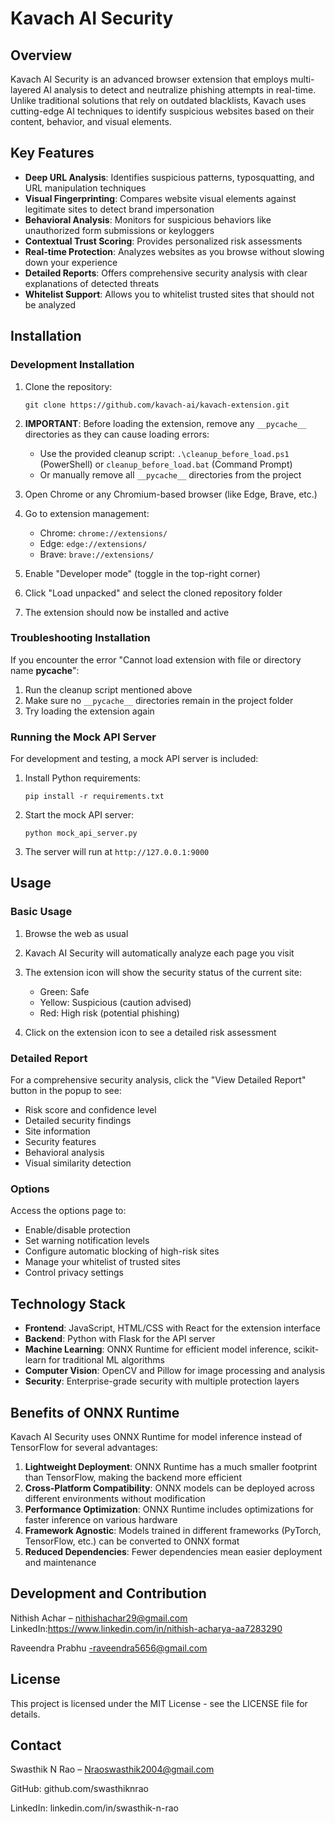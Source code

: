 # Kavach AI Security

## Overview

Kavach AI Security is an advanced browser extension that employs multi-layered AI analysis to detect and neutralize phishing attempts in real-time. Unlike traditional solutions that rely on outdated blacklists, Kavach uses cutting-edge AI techniques to identify suspicious websites based on their content, behavior, and visual elements.

## Key Features

- **Deep URL Analysis**: Identifies suspicious patterns, typosquatting, and URL manipulation techniques
- **Visual Fingerprinting**: Compares website visual elements against legitimate sites to detect brand impersonation
- **Behavioral Analysis**: Monitors for suspicious behaviors like unauthorized form submissions or keyloggers
- **Contextual Trust Scoring**: Provides personalized risk assessments
- **Real-time Protection**: Analyzes websites as you browse without slowing down your experience
- **Detailed Reports**: Offers comprehensive security analysis with clear explanations of detected threats
- **Whitelist Support**: Allows you to whitelist trusted sites that should not be analyzed

## Installation

### Development Installation

1. Clone the repository:
   ```
   git clone https://github.com/kavach-ai/kavach-extension.git
   ```

2. **IMPORTANT**: Before loading the extension, remove any `__pycache__` directories as they can cause loading errors:
   - Use the provided cleanup script: `.\cleanup_before_load.ps1` (PowerShell) or `cleanup_before_load.bat` (Command Prompt)
   - Or manually remove all `__pycache__` directories from the project

3. Open Chrome or any Chromium-based browser (like Edge, Brave, etc.)

4. Go to extension management:
   - Chrome: `chrome://extensions/`
   - Edge: `edge://extensions/`
   - Brave: `brave://extensions/`

5. Enable "Developer mode" (toggle in the top-right corner)

6. Click "Load unpacked" and select the cloned repository folder

7. The extension should now be installed and active

### Troubleshooting Installation

If you encounter the error "Cannot load extension with file or directory name __pycache__":
1. Run the cleanup script mentioned above
2. Make sure no `__pycache__` directories remain in the project folder
3. Try loading the extension again

### Running the Mock API Server

For development and testing, a mock API server is included:

1. Install Python requirements:
   ```
   pip install -r requirements.txt
   ```

2. Start the mock API server:
   ```
   python mock_api_server.py
   ```

3. The server will run at `http://127.0.0.1:9000`

## Usage

### Basic Usage

1. Browse the web as usual
2. Kavach AI Security will automatically analyze each page you visit
3. The extension icon will show the security status of the current site:
   - Green: Safe
   - Yellow: Suspicious (caution advised)
   - Red: High risk (potential phishing)

4. Click on the extension icon to see a detailed risk assessment

### Detailed Report

For a comprehensive security analysis, click the "View Detailed Report" button in the popup to see:

- Risk score and confidence level
- Detailed security findings
- Site information
- Security features
- Behavioral analysis
- Visual similarity detection

### Options

Access the options page to:

- Enable/disable protection
- Set warning notification levels
- Configure automatic blocking of high-risk sites
- Manage your whitelist of trusted sites
- Control privacy settings

## Technology Stack

- **Frontend**: JavaScript, HTML/CSS with React for the extension interface
- **Backend**: Python with Flask for the API server
- **Machine Learning**: ONNX Runtime for efficient model inference, scikit-learn for traditional ML algorithms
- **Computer Vision**: OpenCV and Pillow for image processing and analysis
- **Security**: Enterprise-grade security with multiple protection layers

## Benefits of ONNX Runtime

Kavach AI Security uses ONNX Runtime for model inference instead of TensorFlow for several advantages:

1. **Lightweight Deployment**: ONNX Runtime has a much smaller footprint than TensorFlow, making the backend more efficient
2. **Cross-Platform Compatibility**: ONNX models can be deployed across different environments without modification
3. **Performance Optimization**: ONNX Runtime includes optimizations for faster inference on various hardware
4. **Framework Agnostic**: Models trained in different frameworks (PyTorch, TensorFlow, etc.) can be converted to ONNX format
5. **Reduced Dependencies**: Fewer dependencies mean easier deployment and maintenance

## Development and Contribution

Nithish Achar – nithishachar29@gmail.com
LinkedIn:https://www.linkedin.com/in/nithish-acharya-aa7283290

Raveendra Prabhu -raveendra5656@gmail.com


## License

This project is licensed under the MIT License - see the LICENSE file for details.

## Contact

Swasthik N Rao – Nraoswasthik2004@gmail.com

GitHub: github.com/swasthiknrao

LinkedIn: linkedin.com/in/swasthik-n-rao
